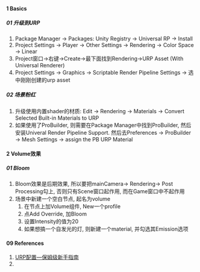 

#### 1 Basics

##### 01 升级到URP

1. Package Manager → Packages: Unity Registry → Universal RP → Install
2. Project Settings → Player → Other Settings → Rendering → Color Space → Linear
3. Project窗口→右键→Create→最下面找到Rendering→URP Asset (With Universal Renderer) 
4. Project Settings → Graphics → Scriptable Render Pipeline Settings → 选中刚刚创建的urp asset 



##### 02 场景粉红

1. 升级使用内置shader的材质: Edit → Rendering → Materials → Convert Selected Built-in Materials to URP 
2. 如果使用了ProBuilder, 则需要在Package Manager中找到ProBuilder, 然后安装Univeral Render Pipeline Support. 然后去Preferences → ProBuilder → Mesh Settings → assign the PB URP Material



#### 2 Volume效果

##### 01 Bloom

1. Bloom效果是后期效果, 所以要把mainCamera-> Rendering-> Post Processing勾上, 否则只有Scene窗口起作用, 而在Game窗口中不起作用
2. 场景中新建一个空白节点, 起名为volume
   1. 在节点上加Volume组件, New一个profile
   2. 点Add Override, 加Bloom
   3. 设置Intensity的值为20
   4. 如果想搞一个自发光的灯, 则新建一个material, 并勾选其Emission选项



#### 09 References

1. [URP配置—保姆级新手指南](https://zhuanlan.zhihu.com/p/396397334)
2. 